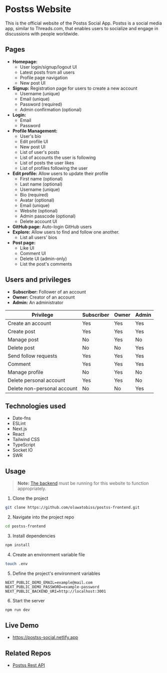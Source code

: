 # Postss Website

This is the official website of the Postss Social App. Postss is a social media app, similar to Threads.com, that enables users to socialize and engage in discussions with people worldwide.

## Pages

- **Homepage:**
  - User login/signup/logout UI
  - Latest posts from all users
  - Profile page navigation
  - New post UI
- **Signup:** Registration page for users to create a new account
  - Username (unique)
  - Email (unique)
  - Password (required)
  - Admin confirmation (optional)
- **Login:**
  - Email
  - Password
- **Profile Management:**
  - User's bio
  - Edit profile UI
  - New post UI
  - List of user's posts
  - List of accounts the user is following
  - List of posts the user likes
  - List of profiles following the user
- **Edit profile:** Allow users to update their profile
  - First name (optional)
  - Last name (optional)
  - Username (unique)
  - Bio (required)
  - Avatar (optional)
  - Email (unique)
  - Website (optional)
  - Admin passcode (optional)
  - Delete account UI
- **GitHub page:** Auto-login GitHub users
- **Explore:** Allow users to find and follow one another.
  - List all users' bios
- **Post page:**
  - Like UI
  - Comment UI
  - Delete UI (admin-only)
  - List the post's comments

## Users and privileges

- **Subscriber:** Follower of an account
- **Owner:** Creator of an account
- **Admin:** An administrator

| Privilege                   | Subscriber | Owner | Admin |
| --------------------------- | ---------- | ----- | ----- |
| Create an account           | Yes        | Yes   | Yes   |
| Create post                 | Yes        | Yes   | Yes   |
| Manage post                 | No         | Yes   | No    |
| Delete post                 | No         | No    | Yes   |
| Send follow requests        | Yes        | Yes   | Yes   |
| Comment                     | Yes        | Yes   | Yes   |
| Manage profile              | No         | Yes   | No    |
| Delete personal account     | Yes        | Yes   | No    |
| Delete non-personal account | No         | No    | Yes   |

## Technologies used

- Date-fns
- ESLint
- Next.js
- React
- Tailwind CSS
- TypeScript
- Socket IO
- SWR

## Usage

> **Note:** [The backend](https://github.com/oluwatobiss/postss-backend) must be running for this website to function appropriately.

1. Clone the project

```bash
git clone https://github.com/oluwatobiss/postss-frontend.git
```

2. Navigate into the project repo

```bash
cd postss-frontend
```

3. Install dependencies

```bash
npm install
```

4. Create an environment variable file

```bash
touch .env
```

5. Define the project's environment variables

```
NEXT_PUBLIC_DEMO_EMAIL=example@mail.com
NEXT_PUBLIC_DEMO_PASSWORD=example-password
NEXT_PUBLIC_BACKEND_URI=http://localhost:3001
```

6. Start the server

```bash
npm run dev
```

## Live Demo

- https://postss-social.netlify.app

## Related Repos

- [Postss Rest API](https://github.com/oluwatobiss/postss-backend)
